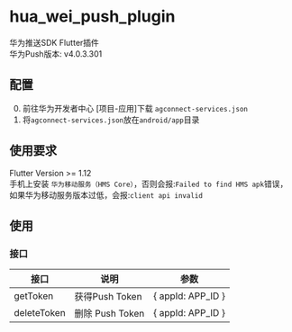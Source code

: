 # hua_wei_push_plugin

华为推送SDK Flutter插件  
华为Push版本: v4.0.3.301

## 配置
0. 前往华为开发者中心 \[项目-应用\]下载 `agconnect-services.json`  
0. 将`agconnect-services.json`放在`android/app`目录  

## 使用要求
Flutter Version >= 1.12  
手机上安装 `华为移动服务（HMS Core）`，否则会报:`Failed to find HMS apk`错误，如果华为移动服务版本过低，会报:`client api invalid`

## 使用
### 接口
|  接口   | 说明  | 参数  | 
|  ----  | ----  | ----  |
| getToken  | 获得Push Token | { appId: APP_ID }
| deleteToken  | 删除 Push Token | { appId: APP_ID }